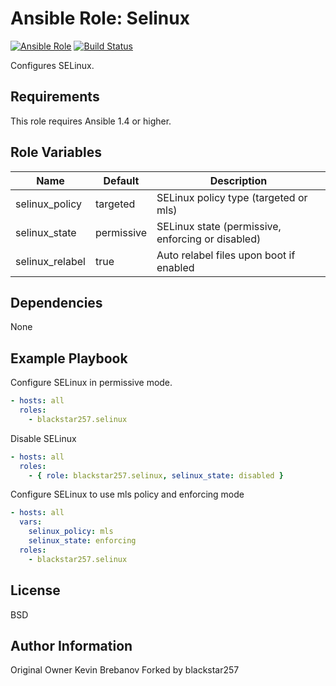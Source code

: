 # Ansible Role: Selinux

[![Ansible Role](https://img.shields.io/badge/role-blackstar257.selinux-blue.svg)](https://galaxy.ansible.com/blackstar257/selinux/)
[![Build Status](https://travis-ci.org/blackstar257/ansible-selinux.svg?branch=master)](https://travis-ci.org/blackstar257/ansible-selinux)

Configures SELinux.

## Requirements

This role requires Ansible 1.4 or higher.

## Role Variables

| Name            | Default    | Description                                       |
| --------------- | ---------- | ------------------------------------------------- |
| selinux_policy  | targeted   | SELinux policy type (targeted or mls)             |
| selinux_state   | permissive | SELinux state (permissive, enforcing or disabled) |
| selinux_relabel | true       | Auto relabel files upon boot if enabled           |

## Dependencies

None

## Example Playbook

Configure SELinux in permissive mode.

```yaml
- hosts: all
  roles:
    - blackstar257.selinux
```

Disable SELinux

```yaml
- hosts: all
  roles:
    - { role: blackstar257.selinux, selinux_state: disabled }
```

Configure SELinux to use mls policy and enforcing mode

```yaml
- hosts: all
  vars:
    selinux_policy: mls
    selinux_state: enforcing
  roles:
    - blackstar257.selinux
```

## License

BSD

## Author Information

Original Owner Kevin Brebanov
Forked by blackstar257
